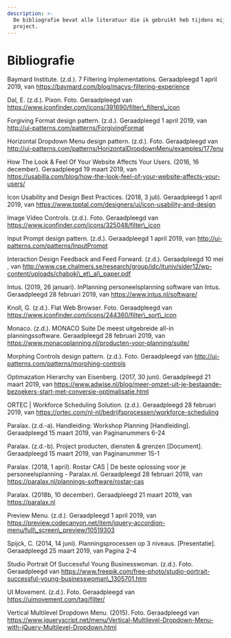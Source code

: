 ```yaml
---
description: >-
  De bibliografie bevat alle literatuur die ik gebruikt heb tijdens mijn
  project.
---
```


# Bibliografie

Baymard Institute. \(z.d.\). 7 Filtering Implementations. Geraadpleegd 1 april 2019, van https://baymard.com/blog/macys-filtering-experience

Dal, E. \(z.d.\). Pixon. Foto. Geraadpleegd van https://www.iconfinder.com/icons/391690/filter\_filters\_icon

Forgiving Format design pattern. \(z.d.\). Geraadpleegd 1 april 2019, van http://ui-patterns.com/patterns/ForgivingFormat

Horizontal Dropdown Menu design pattern. \(z.d.\). Foto. Geraadpleegd van http://ui-patterns.com/patterns/HorizontalDropdownMenu/examples/177enu

How The Look & Feel Of Your Website Affects Your Users. \(2016, 16 december\). Geraadpleegd 19 maart 2019, van https://usabilla.com/blog/how-the-look-feel-of-your-website-affects-your-users/

Icon Usability and Design Best Practices. \(2018, 3 juli\). Geraadpleegd 1 april 2019, van https://www.toptal.com/designers/ui/icon-usability-and-design

Image Video Controls. \(z.d.\). Foto. Geraadpleegd van https://www.iconfinder.com/icons/325048/filter\_icon

Input Prompt design pattern. \(z.d.\). Geraadpleegd 1 april 2019, van http://ui-patterns.com/patterns/InputPrompt

Interaction Design Feedback and Feed Forward. \(z.d.\). Geraadpleegd 10 mei , van http://www.cse.chalmers.se/research/group/idc/ituniv/sider12/wp-content/uploads/chaboki\_et\_al\_paper.pdf

Intus. \(2019, 26 januari\). InPlanning personeelsplanning software van Intus. Geraadpleegd 28 februari 2019, van https://www.intus.nl/software/

Knoll, G. \(z.d.\). Flat Web Browser. Foto. Geraadpleegd van https://www.iconfinder.com/icons/244360/filter\_sort\_icon

Monaco. \(z.d.\). MONACO Suite De meest uitgebreide all-in planningssoftware. Geraadpleegd 28 februari 2019, van https://www.monacoplanning.nl/producten-voor-planning/suite/

Morphing Controls design pattern. \(z.d.\). Foto. Geraadpleegd van http://ui-patterns.com/patterns/morphing-controls

Optimazation Hierarchy van Eisenberg. \(2017, 30 juni\). Geraadpleegd 21 maart 2019, van https://www.adwise.nl/blog/meer-omzet-uit-je-bestaande-bezoekers-start-met-conversie-optimalisatie.html

ORTEC \| Workforce Scheduling Solution. \(z.d.\). Geraadpleegd 28 februari 2019, van https://ortec.com/nl-nl/bedrijfsprocessen/workforce-scheduling

Paralax. \(z.d.-a\). Handleiding: Workshop Planning \[Handleiding\]. Geraadpleegd 15 maart 2019, van Paginanummers 6-24

Paralax. \(z.d.-b\). Project producten, diensten & grenzen \[Document\]. Geraadpleegd 15 maart 2019, van Paginanummer 15-1

Paralax. \(2018, 1 april\). Rostar CAS \| De beste oplossing voor je personeelsplanning - Paralax.nl. Geraadpleegd 28 februari 2019, van https://paralax.nl/plannings-software/rostar-cas

Paralax. \(2018b, 10 december\). Geraadpleegd 21 maart 2019, van https://paralax.nl

Preview Menu. \(z.d.\). Geraadpleegd 1 april 2019, van https://preview.codecanyon.net/item/jquery-accordion-menu/full\_screen\_preview/10519303

Spijck, C. \(2014, 14 juni\). Planningsprocessen op 3 niveaus. \[Presentatie\]. Geraadpleegd 25 maart 2019, van Pagina 2-4

Studio Portrait Of Successful Young Businesswoman. \(z.d.\). Foto. Geraadpleegd van https://www.freepik.com/free-photo/studio-portrait-successful-young-businesswoman\_1305701.htm

UI Movement. \(z.d.\). Foto. Geraadpleegd van https://uimovement.com/tag/filter/

Vertical Multilevel Dropdown Menu. \(2015\). Foto. Geraadpleegd van https://www.jqueryscript.net/menu/Vertical-Multilevel-Dropdown-Menu-with-jQuery-Multilevel-Dropdown.html

